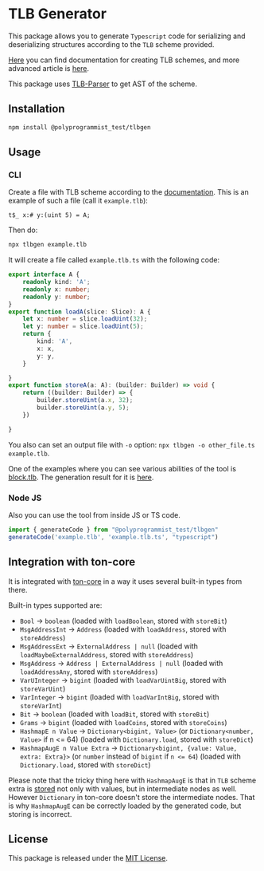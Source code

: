 # TLB Generator
This package allows you to generate `Typescript` code for serializing and deserializing structures according to the `TLB` scheme provided. 

[Here](https://docs.ton.org/develop/data-formats/tl-b-language) you can find documentation for creating TLB schemes, and more advanced article is [here](https://docs.ton.org/develop/data-formats/tl-b-types). 

This package uses [TLB-Parser](https://github.com/ton-community/tlb-parser) to get AST of the scheme. 

## Installation 

```bash
npm install @polyprogrammist_test/tlbgen
```

## Usage

### CLI

Create a file with TLB scheme according to the [documentation](https://docs.ton.org/develop/data-formats/tl-b-language). This is an example of such a file (call it `example.tlb`):
```
t$_ x:# y:(uint 5) = A;
```

Then do:
```bash
npx tlbgen example.tlb
```

It will create a file called `example.tlb.ts` with the following code:
```typescript
export interface A {
    readonly kind: 'A';
    readonly x: number;
    readonly y: number;
}
export function loadA(slice: Slice): A {
    let x: number = slice.loadUint(32);
    let y: number = slice.loadUint(5);
    return {
        kind: 'A',
        x: x,
        y: y,
    }

}
export function storeA(a: A): (builder: Builder) => void {
    return ((builder: Builder) => {
        builder.storeUint(a.x, 32);
        builder.storeUint(a.y, 5);
    })

}
```

You also can set an output file with `-o` option: `npx tlbgen -o other_file.ts example.tlb`.

One of the examples where you can see various abilities of the tool is [block.tlb](https://github.com/PolyProgrammist/tlbgenerator/blob/master/test/tlb/block.tlb). The generation result for it is [here](https://github.com/PolyProgrammist/tlbgenerator/blob/master/test/generated_files/generated_block.ts).  

### Node JS
Also you can use the tool from inside JS or TS code.

```typescript
import { generateCode } from "@polyprogrammist_test/tlbgen"
generateCode('example.tlb', 'example.tlb.ts', "typescript")
```


## Integration with ton-core

It is integrated with [ton-core](https://github.com/ton-org/ton-core/) in a way it uses several built-in types from there.

Built-in types supported are:
 - `Bool` -> `boolean` (loaded with `loadBoolean`, stored with `storeBit`)
 - `MsgAddressInt` -> `Address` (loaded with `loadAddress`, stored with `storeAddress`)
 - `MsgAddressExt` -> `ExternalAddress | null` (loaded with `loadMaybeExternalAddress`, stored with `storeAddress`)
 - `MsgAddress` -> `Address | ExternalAddress | null` (loaded with `loadAddressAny`, stored with `storeAddress`)
 - `VarUInteger` -> `bigint` (loaded with `loadVarUintBig`, stored with `storeVarUint`)
 - `VarInteger` -> `bigint` (loaded with `loadVarIntBig`, stored with `storeVarInt`)
 - `Bit` -> `boolean` (loaded with `loadBit`, stored with `storeBit`)
 - `Grams` -> `bigint` (loaded with `loadCoins`, stored with `storeCoins`)
 - `HashmapE n Value` -> `Dictionary<bigint, Value>` (or `Dictionary<number, Value>` if n <= 64) (loaded with `Dictionary.load`, stored with `storeDict`)
 - `HashmapAugE n Value Extra` -> `Dictionary<bigint, {value: Value, extra: Extra}>` (or `number` instead of `bigint` if `n <= 64`) (loaded with `Dictionary.load`, stored with `storeDict`)

Please note that the tricky thing here with `HashmapAugE` is that in `TLB` scheme extra is [stored](https://github.com/ton-blockchain/ton/blob/062b7b4a92dd67e32d963cf3f04b8bc97d8b7ed5/crypto/block/block.tlb#L49) not only with values, but in intermediate nodes as well. However `Dictionary` in ton-core doesn't store the intermediate nodes. That is why `HashmapAugE` can be correctly loaded by the generated code, but storing is incorrect.  

## License

This package is released under the [MIT License](LICENSE).
